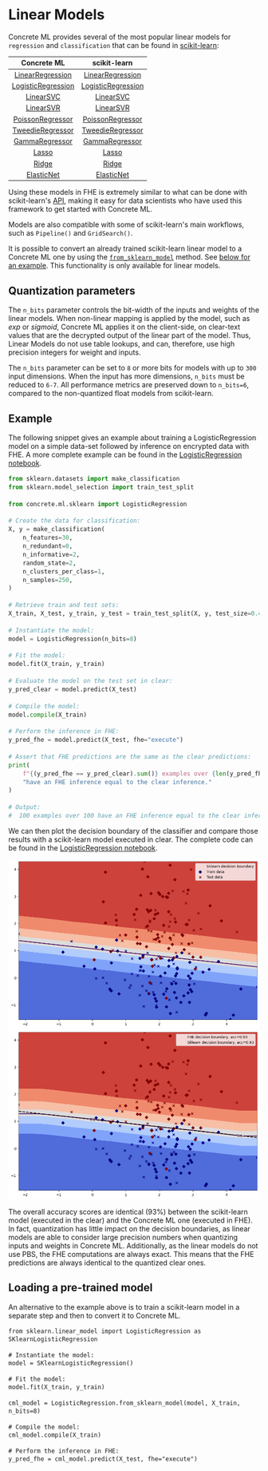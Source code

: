 # Linear Models

Concrete ML provides several of the most popular linear models for `regression` and `classification` that can be found in [scikit-learn](https://scikit-learn.org/stable/):

|                                                Concrete ML                                                |                                                                         scikit-learn                                                                         |
| :-------------------------------------------------------------------------------------------------------: | :----------------------------------------------------------------------------------------------------------------------------------------------------------: |
|   [LinearRegression](../developer-guide/api/concrete.ml.sklearn.linear_model.md#class-linearregression)   |    [LinearRegression](https://scikit-learn.org/stable/modules/generated/sklearn.linear_model.LinearRegression.html#sklearn.linear_model.LinearRegression)    |
| [LogisticRegression](../developer-guide/api/concrete.ml.sklearn.linear_model.md#class-logisticregression) | [LogisticRegression](https://scikit-learn.org/stable/modules/generated/sklearn.linear_model.LogisticRegression.html#sklearn.linear_model.LogisticRegression) |
|              [LinearSVC](../developer-guide/api/concrete.ml.sklearn.svm.md#class-linearsvc)               |                       [LinearSVC](https://scikit-learn.org/stable/modules/generated/sklearn.svm.LinearSVC.html#sklearn.svm.LinearSVC)                        |
|              [LinearSVR](../developer-guide/api/concrete.ml.sklearn.svm.md#class-linearsvr)               |                       [LinearSVR](https://scikit-learn.org/stable/modules/generated/sklearn.svm.LinearSVR.html#sklearn.svm.LinearSVR)                        |
|       [PoissonRegressor](../developer-guide/api/concrete.ml.sklearn.glm.md#class-poissonregressor)        |    [PoissonRegressor](https://scikit-learn.org/stable/modules/generated/sklearn.linear_model.PoissonRegressor.html#sklearn.linear_model.PoissonRegressor)    |
|       [TweedieRegressor](../developer-guide/api/concrete.ml.sklearn.glm.md#class-tweedieregressor)        |    [TweedieRegressor](https://scikit-learn.org/stable/modules/generated/sklearn.linear_model.TweedieRegressor.html#sklearn.linear_model.TweedieRegressor)    |
|         [GammaRegressor](../developer-guide/api/concrete.ml.sklearn.glm.md#class-gammaregressor)          |       [GammaRegressor](https://scikit-learn.org/stable/modules/generated/sklearn.linear_model.GammaRegressor.html#sklearn.linear_model.GammaRegressor)       |
|              [Lasso](../developer-guide/api/concrete.ml.sklearn.linear_model.md#class-lasso)              |                    [Lasso](https://scikit-learn.org/stable/modules/generated/sklearn.linear_model.Lasso.html#sklearn.linear_model.Lasso)                     |
|              [Ridge](../developer-guide/api/concrete.ml.sklearn.linear_model.md#class-ridge)              |                    [Ridge](https://scikit-learn.org/stable/modules/generated/sklearn.linear_model.Ridge.html#sklearn.linear_model.Ridge)                     |
|         [ElasticNet](../developer-guide/api/concrete.ml.sklearn.linear_model.md#class-elasticnet)         |             [ElasticNet](https://scikit-learn.org/stable/modules/generated/sklearn.linear_model.ElasticNet.html#sklearn.linear_model.ElasticNet)             |

Using these models in FHE is extremely similar to what can be done with scikit-learn's [API](https://scikit-learn.org/stable/modules/classes.html#module-sklearn.linear_model), making it easy for data scientists who have used this framework to get started with Concrete ML.

Models are also compatible with some of scikit-learn's main workflows, such as `Pipeline()` and `GridSearch()`.

It is possible to convert an already trained scikit-learn linear model to a Concrete ML one by using the [`from_sklearn_model`](../developer-guide/api/concrete.ml.sklearn.base.md#classmethod-from_sklearn_model) method. See [below for an example](#loading-a-pre-trained-model). This functionality is only available for linear models.

## Quantization parameters

The `n_bits` parameter controls the bit-width of the inputs and weights of the linear models. When non-linear mapping is applied by the model, such as _exp_ or _sigmoid_, Concrete ML applies it on the client-side, on clear-text values that are the decrypted output of the linear part of the model. Thus, Linear Models do not use table lookups, and can, therefore, use high precision integers for weight and inputs.

The `n_bits` parameter can be set to `8` or more bits for models with up to `300` input dimensions. When the input has more dimensions, `n_bits` must be reduced to `6-7`. All performance metrics are preserved down to `n_bits=6`, compared to the non-quantized float models from scikit-learn.

## Example

The following snippet gives an example about training a LogisticRegression model on a simple data-set followed by inference on encrypted data with FHE. A more complete example can be found in the [LogisticRegression notebook](ml_examples.md).

```python
from sklearn.datasets import make_classification
from sklearn.model_selection import train_test_split

from concrete.ml.sklearn import LogisticRegression

# Create the data for classification:
X, y = make_classification(
    n_features=30,
    n_redundant=0,
    n_informative=2,
    random_state=2,
    n_clusters_per_class=1,
    n_samples=250,
)

# Retrieve train and test sets:
X_train, X_test, y_train, y_test = train_test_split(X, y, test_size=0.4, random_state=42)

# Instantiate the model:
model = LogisticRegression(n_bits=8)

# Fit the model:
model.fit(X_train, y_train)

# Evaluate the model on the test set in clear:
y_pred_clear = model.predict(X_test)

# Compile the model:
model.compile(X_train)

# Perform the inference in FHE:
y_pred_fhe = model.predict(X_test, fhe="execute")

# Assert that FHE predictions are the same as the clear predictions:
print(
    f"{(y_pred_fhe == y_pred_clear).sum()} examples over {len(y_pred_fhe)} "
    "have an FHE inference equal to the clear inference."
)

# Output:
#  100 examples over 100 have an FHE inference equal to the clear inference
```

We can then plot the decision boundary of the classifier and compare those results with a scikit-learn model executed in clear. The complete code can be found in the [LogisticRegression notebook](ml_examples.md).

![Sklearn model decision boundaries](../figures/logistic_regression_clear.png) ![FHE model decision boundarires](../figures/logistic_regression_fhe.png)

The overall accuracy scores are identical (93%) between the scikit-learn model (executed in the clear) and the Concrete ML one (executed in FHE). In fact, quantization has little impact on the decision boundaries, as linear models are able to consider large precision numbers when quantizing inputs and weights in Concrete ML. Additionally, as the linear models do not use PBS, the FHE computations are always exact. This means that the FHE predictions are always identical to the quantized clear ones.

## Loading a pre-trained model

An alternative to the example above is to train a scikit-learn model in a separate step and then to convert it to Concrete ML.

<!--pytest-codeblocks:cont-->

```
from sklearn.linear_model import LogisticRegression as SKlearnLogisticRegression

# Instantiate the model:
model = SKlearnLogisticRegression()

# Fit the model:
model.fit(X_train, y_train)

cml_model = LogisticRegression.from_sklearn_model(model, X_train, n_bits=8)

# Compile the model:
cml_model.compile(X_train)

# Perform the inference in FHE:
y_pred_fhe = cml_model.predict(X_test, fhe="execute")


```
